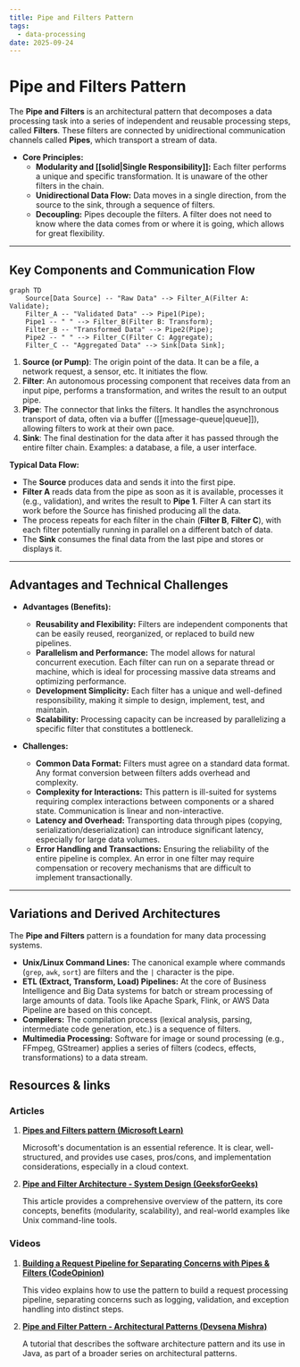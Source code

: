 ```yaml
---
title: Pipe and Filters Pattern
tags:
  - data-processing
date: 2025-09-24
---
```

# Pipe and Filters Pattern

The **Pipe and Filters** is an architectural pattern that decomposes a data processing task into a series of independent and reusable processing steps, called **Filters**. These filters are connected by unidirectional communication channels called **Pipes**, which transport a stream of data.

* **Core Principles:**
    * **Modularity and [[solid|Single Responsibility]]:** Each filter performs a unique and specific transformation. It is unaware of the other filters in the chain.
    * **Unidirectional Data Flow:** Data moves in a single direction, from the source to the sink, through a sequence of filters.
    * **Decoupling:** Pipes decouple the filters. A filter does not need to know where the data comes from or where it is going, which allows for great flexibility.

---

## Key Components and Communication Flow

```mermaid
graph TD
    Source[Data Source] -- "Raw Data" --> Filter_A(Filter A: Validate);
    Filter_A -- "Validated Data" --> Pipe1(Pipe);
    Pipe1 -- " " --> Filter_B(Filter B: Transform);
    Filter_B -- "Transformed Data" --> Pipe2(Pipe);
    Pipe2 -- " " --> Filter_C(Filter C: Aggregate);
    Filter_C -- "Aggregated Data" --> Sink[Data Sink];
```

1.  **Source (or Pump)**: The origin point of the data. It can be a file, a network request, a sensor, etc. It initiates the flow.
2.  **Filter**: An autonomous processing component that receives data from an input pipe, performs a transformation, and writes the result to an output pipe.
3.  **Pipe**: The connector that links the filters. It handles the asynchronous transport of data, often via a buffer ([[message-queue|queue]]), allowing filters to work at their own pace.
4.  **Sink**: The final destination for the data after it has passed through the entire filter chain. Examples: a database, a file, a user interface.

**Typical Data Flow:**
*   The **Source** produces data and sends it into the first pipe.
*   **Filter A** reads data from the pipe as soon as it is available, processes it (e.g., validation), and writes the result to **Pipe 1**. Filter A can start its work before the Source has finished producing all the data.
*   The process repeats for each filter in the chain (**Filter B**, **Filter C**), with each filter potentially running in parallel on a different batch of data.
*   The **Sink** consumes the final data from the last pipe and stores or displays it.

---

## Advantages and Technical Challenges

* **Advantages (Benefits):**
    * **Reusability and Flexibility:** Filters are independent components that can be easily reused, reorganized, or replaced to build new pipelines.
    * **Parallelism and Performance:** The model allows for natural concurrent execution. Each filter can run on a separate thread or machine, which is ideal for processing massive data streams and optimizing performance.
    * **Development Simplicity:** Each filter has a unique and well-defined responsibility, making it simple to design, implement, test, and maintain.
    * **Scalability:** Processing capacity can be increased by parallelizing a specific filter that constitutes a bottleneck.

* **Challenges:**
    * **Common Data Format:** Filters must agree on a standard data format. Any format conversion between filters adds overhead and complexity.
    * **Complexity for Interactions:** This pattern is ill-suited for systems requiring complex interactions between components or a shared state. Communication is linear and non-interactive.
    * **Latency and Overhead:** Transporting data through pipes (copying, serialization/deserialization) can introduce significant latency, especially for large data volumes.
    * **Error Handling and Transactions:** Ensuring the reliability of the entire pipeline is complex. An error in one filter may require compensation or recovery mechanisms that are difficult to implement transactionally.

---

## Variations and Derived Architectures

The **Pipe and Filters** pattern is a foundation for many data processing systems.

* **Unix/Linux Command Lines:** The canonical example where commands (`grep`, `awk`, `sort`) are filters and the `|` character is the pipe.
* **ETL (Extract, Transform, Load) Pipelines:** At the core of Business Intelligence and Big Data systems for batch or stream processing of large amounts of data. Tools like Apache Spark, Flink, or AWS Data Pipeline are based on this concept.
* **Compilers:** The compilation process (lexical analysis, parsing, intermediate code generation, etc.) is a sequence of filters.
* **Multimedia Processing:** Software for image or sound processing (e.g., FFmpeg, GStreamer) applies a series of filters (codecs, effects, transformations) to a data stream.

## **Resources & links**

### **Articles**

1.  **[Pipes and Filters pattern (Microsoft Learn)](https://learn.microsoft.com/en-us/azure/architecture/patterns/pipes-and-filters)**

    Microsoft's documentation is an essential reference. It is clear, well-structured, and provides use cases, pros/cons, and implementation considerations, especially in a cloud context.

2.  **[Pipe and Filter Architecture - System Design (GeeksforGeeks)](https://www.geeksforgeeks.org/system-design/pipe-and-filter-architecture-system-design/)**
    
    This article provides a comprehensive overview of the pattern, its core concepts, benefits (modularity, scalability), and real-world examples like Unix command-line tools.

### **Videos**

1.  **[Building a Request Pipeline for Separating Concerns with Pipes & Filters (CodeOpinion)](https://www.youtube.com/watch?v=msXtN15qXOE)**
    
    This video explains how to use the pattern to build a request processing pipeline, separating concerns such as logging, validation, and exception handling into distinct steps.

2.  **[Pipe and Filter Pattern - Architectural Patterns (Devsena Mishra)](https://www.youtube.com/watch?v=ZbmpkiLgbwY)**
    
    A tutorial that describes the software architecture pattern and its use in Java, as part of a broader series on architectural patterns.